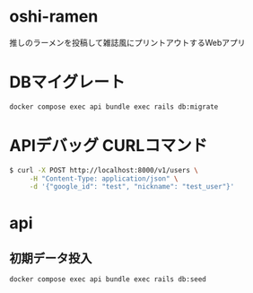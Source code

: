 # oshi-ramen
推しのラーメンを投稿して雑誌風にプリントアウトするWebアプリ

# DBマイグレート

```sh
docker compose exec api bundle exec rails db:migrate
```

# APIデバッグ CURLコマンド

```sh
$ curl -X POST http://localhost:8000/v1/users \
     -H "Content-Type: application/json" \
     -d '{"google_id": "test", "nickname": "test_user"}'
```


# api

## 初期データ投入
```
docker compose exec api bundle exec rails db:seed
```